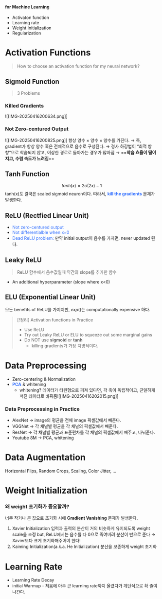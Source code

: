 #### for Machine Learning
- Activaton function
- Learning rate
- Weight Initialization
- Regularization
# Activation Functions
> How to choose an activation function for my neural network?

## Sigmoid Function
> 3 Problems
### Killed Gradients
![[IMG-20250416200634.png]]
### Not Zero-centured Output
![[IMG-20250416200825.png]]
항상 양수 $\times$ 양수 $\times$ 양수를 가진다. 
→ 즉, gradient가 항상 양수 혹은 전체적으로 음수로 구성된다. 
→ 경사 하강법이 “최적 방향”으로 학습되지 않고, 이상한 경로로 돌아가는 경우가 많아짐
→ ==**학습 효율이 떨어지고, 수렴 속도가 느려짐**==

## Tanh Function
$$ tanh(x)=2\sigma(2x)-1$$
tanh(x)도 결국은 scaled sigmoid neuron이다. 
따라서, <span style="font-weight:bold; color:rgb(51, 112, 255)">kill the gradients</span> 문제가 발생한다. 

## ReLU (Rectfied Linear Unit)
- <span style="color:rgb(51, 112, 255)">Not zero-centured output</span>
- <span style="color:rgb(51, 112, 255)">Not differentialble when x=0</span>
- <span style="color:rgb(51, 112, 255)">Dead ReLU problem: </span>만약 initial output이 음수를 가지면, never updated 된다. 
## Leaky ReLU
> ReLU 함수에서 음수값일때 약간의 slope를 추가한 함수
- An additional hyperparameter (slope where x<0)
## ELU (Exponential Linear Unit)
모든 benefits of ReLU를 가지지만, $exp()$는 computationally expensive 하다. 


> [!정리] Activation functions in Practice
> - Use ReLU
> - Try out Leaky ReLU or ELU to squeeze out some marginal gains
> - Do NOT use **sigmoid** or **tanh**
> 	- killing gradients가 가장 치명적이다.

# Data Preprocessing
- Zero-centering & Normalization
- <span style="font-weight:bold; color:rgb(51, 112, 255)">PCA</span> & whitening
	- whitening? 데이터가 타원형으로 퍼져 있다면, 각 축이 독립적이고, 균일하게 퍼진 데이터로 바꿔줌![[IMG-20250416202015.png]]
### Data Preprocessing in Practice
- AlexNet → image의 평균을 전체 image 픽셀값에서 빼준다. 
- VGGNet → 각 채널별 평균을 각 채널의 픽셀값에서 빼준다. 
- ResNet → 각 채널별 평균과 표준편차를 각 채널의 픽셀값에서 빼주고, 나눠준다. 
- Youtube 8M → PCA, whitening

# Data Augmentation
Horizontal Flips, Random Crops, Scaling, Color Jitter, …
# Weight Initialization
### 왜 weight 초기화가 중요할까?
너무 작거나 큰 값으로 초기화 시에 **Gradient Vanishing** 문제가 발생한다. 
1. Xavier Initialization
	입력과 출력의 분산이 거의 비슷하게 유지되도록 weight scale을 조정
	but, ReLU에서는 음수를 다 0으로 죽여버려 분산이 반으로 준다
	→ Xavier보다 크게 초기화해주어야 한다!
2. Kaiming Initialization(a.k.a. He Initialization)
	분산을 보존하게 weight 초기화 
# Learning Rate
- Learning Rate Decay
- initial Warmup - 처음에 아주 큰 learning rate까지 올렸다가 계단식으로 확 줄여 나간다. 
